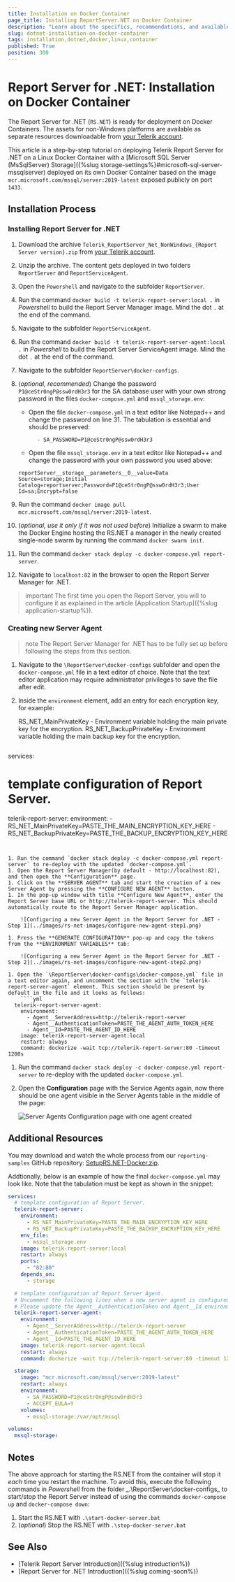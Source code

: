 ```yaml
---
title: Installation on Docker Container
page_title: Installing ReportServer.NET on Docker Container
description: "Learn about the specifics, recommendations, and available approaches for installing the Telerik Report Server for .NET on Docker Container."
slug: dotnet-installation-on-docker-container
tags: installation,dotnet,docker,linux,container
published: True
position: 300
---
```


# Report Server for .NET: Installation on Docker Container

The Report Server for .NET (`RS.NET`) is ready for deployment on Docker Containers. The assets for non-Windows platforms are available as separate resources downloadable from [your Telerik account](https://www.telerik.com/account/downloads/product-download?product=REPSERVER).

This article is a step-by-step tutorial on deploying Telerik Report Server for .NET on a Linux Docker Container with a [Microsoft SQL Server (MsSqlServer) Storage]({%slug storage-settings%}#microsoft-sql-server-mssqlserver) deployed on its own Docker Container based on the image `mcr.microsoft.com/mssql/server:2019-latest` exposed publicly on port `1433`.

## Installation Process

### Installing Report Server for .NET

1. Download the archive `Telerik_ReportServer_Net_NonWindows_{Report Server version}.zip` from [your Telerik account](https://www.telerik.com/account/downloads/product-download?product=REPSERVER).
1. Unzip the archive. The content gets deployed in two folders `ReportServer` and `ReportServiceAgent`.
1. Open the `Powershell` and navigate to the subfolder `ReportServer`.
1. Run the command `docker build -t telerik-report-server:local .` in _Powershell_ to build the Report Server Manager image. Mind the dot `.` at the end of the command.
1. Navigate to the subfolder `ReportServiceAgent`.
1. Run the command `docker build -t telerik-report-server-agent:local .` in _Powershell_ to build the Report Server ServiceAgent image. Mind the dot `.` at the end of the command.
1. Navigate to the subfolder `ReportServer\docker-configs`.
1. (_optional, recommended_) Change the password `P1@ceStr0ngP@ssw0rdH3r3` for the SA database user with your own strong password in the files `docker-compose.yml` and `mssql_storage.env`:

	* Open the file `docker-compose.yml` in a text editor like Notepad++ and change the password on line 31. The tabulation is essential and should be preserved:

	`      - SA_PASSWORD=P1@ceStr0ngP@ssw0rdH3r3`

	* Open the file `mssql_storage.env` in a text editor like Notepad++ and change the password with your own password you used above:

	`reportServer__storage__parameters__0__value=Data Source=storage;Initial Catalog=reportserver;Password=P1@ceStr0ngP@ssw0rdH3r3;User Id=sa;Encrypt=false`

1. Run the command `docker image pull mcr.microsoft.com/mssql/server:2019-latest`.
1. (_optional, use it only if it was not used before_) Initialize a swarm to make the Docker Engine hosting the RS.NET a manager in the newly created single-node swarm by running the command `docker swarm init`.
1. Run the command `docker stack deploy -c docker-compose.yml report-server`.
1. Navigate to `localhost:82` in the browser to open the Report Server Manager for .NET.

>important The first time you open the Report Server, you will to configure it as explained in the article [Application Startup]({%slug application-startup%}).

### Creating new Server Agent

>note The Report Server Manager for .NET has to be fully set up before following the steps from this section.

1. Navigate to the `\ReportServer\docker-configs` subfolder and open the `docker-compose.yml` file in a text editor of choice. Note that the text editor application may require administrator privileges to save the file after edit.
1. Inside the `environment` element, add an entry for each encryption key, for example:

	RS_NET_MainPrivateKey - Environment variable holding the main private key for the encryption.
	RS_NET_BackupPrivateKey - Environment variable holding the main backup key for the encryption.
	
	````yml
services:
  # template configuration of Report Server.
  telerik-report-server:
    environment:
      - RS_NET_MainPrivateKey=PASTE_THE_MAIN_ENCRYPTION_KEY_HERE
      - RS_NET_BackupPrivateKey=PASTE_THE_BACKUP_ENCRYPTION_KEY_HERE
````


1. Run the command `docker stack deploy -c docker-compose.yml report-server` to re-deploy with the updated `docker-compose.yml`.
1. Open the Report Server Manager(by default - http://localhost:82), and then open the **Configuration** page.
1. Click on the **SERVER AGENT** tab and start the creation of a new Server Agent by pressing the **CONFIGURE NEW AGENT** button.
1. In the pop-up window with title **Configure New Agent**, enter the Report Server base URL or http://telerik-report-server. This should automatically route to the Report Server Manager application.

	![Configuring a new Server Agent in the Report Server for .NET - Step 1](../images/rs-net-images/configure-new-agent-step1.png)

1. Press the **GENERATE CONFIGURATION** pop-up and copy the tokens from the **ENVIRONMENT VARIABLES** tab:

	![Configuring a new Server Agent in the Report Server for .NET - Step 2](../images/rs-net-images/configure-new-agent-step2.png)

1. Open the `\ReportServer\docker-configs\docker-compose.yml` file in a text editor again, and uncomment the section with the `telerik-report-server-agent` element. This section should be present by default in the file and it looks as follows:
	````yml
  telerik-report-server-agent:
    environment:
      - Agent__ServerAddress=http://telerik-report-server
      - Agent__AuthenticationToken=PASTE_THE_AGENT_AUTH_TOKEN_HERE
      - Agent__Id=PASTE_THE_AGENT_ID_HERE
    image: telerik-report-server-agent:local
    restart: always
    command: dockerize -wait tcp://telerik-report-server:80 -timeout 1200s
````


1. Run the command `docker stack deploy -c docker-compose.yml report-server` to re-deploy with the updated `docker-compose.yml`.
1. Open the **Configuration** page with the Service Agents again, now there should be one agent visible in the Server Agents table in the middle of the page:

	![Server Agents Configuration page with one agent created](../images/rs-net-images/created-server-agent-view.png)


## Additional Resources

You may download and watch the whole process from our `reporting-samples` GitHub repository: [SetupRS.NET-Docker.zip](https://github.com/telerik/reporting-samples/blob/master/VideosRS/SetupRS.NET-Docker.zip).

Addtionally, below is an example of how the final `docker-compose.yml` may look like. Note that the tabulation must be kept as shown in the snippet:

````yml
services:
  # template configuration of Report Server.
  telerik-report-server:
    environment:
      - RS_NET_MainPrivateKey=PASTE_THE_MAIN_ENCRYPTION_KEY_HERE
      - RS_NET_BackupPrivateKey=PASTE_THE_BACKUP_ENCRYPTION_KEY_HERE
    env_file:
      - mssql_storage.env
    image: telerik-report-server:local
    restart: always
    ports:
      - "82:80"
    depends_on:
      - storage

  # template configuration of Report Server Agent.
  # Uncomment the following lines when a new server agent is configured in Service Agents panel in the Configuration view of Report Server web application.
  # Please update the Agent__AuthenticationToken and Agent__Id environment variables with the values from the newly created agent configuration.
  telerik-report-server-agent:
    environment:
      - Agent__ServerAddress=http://telerik-report-server
      - Agent__AuthenticationToken=PASTE_THE_AGENT_AUTH_TOKEN_HERE
      - Agent__Id=PASTE_THE_AGENT_ID_HERE
    image: telerik-report-server-agent:local
    restart: always
    command: dockerize -wait tcp://telerik-report-server:80 -timeout 1200s

  storage:
    image: "mcr.microsoft.com/mssql/server:2019-latest"
    restart: always
    environment:
      - SA_PASSWORD=P1@ceStr0ngP@ssw0rdH3r3
      - ACCEPT_EULA=Y
    volumes:
      - mssql-storage:/var/opt/mssql

volumes:
  mssql-storage:

````

## Notes

The above approach for starting the RS.NET from the container will stop it *each* time you restart the machine. To avoid this, execute the following commands in _Powershell_ from the folder _.\ReportServer\docker-configs\_ to start/stop the Report Server instead of using the commands `docker-compose up` and `docker-compose down`:

1. Start the RS.NET with `.\start-docker-server.bat`
1. (_optional_) Stop the RS.NET with `.\stop-docker-server.bat`

## See Also

* [Telerik Report Server Introduction]({%slug introduction%})
* [Report Server for .NET Introduction]({%slug coming-soon%})
